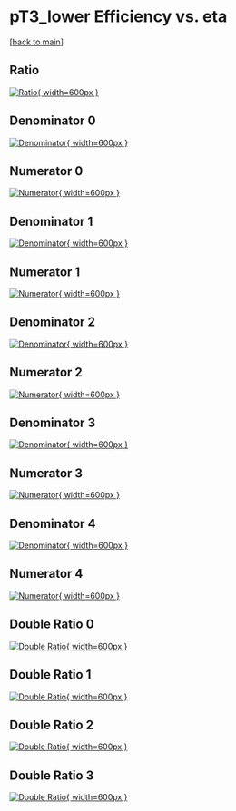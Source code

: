 # pT3_lower Efficiency vs. eta

[[back to main](./)]



## Ratio

[![Ratio](../mtv/var/pT3_lower_base_321_-1_eff_eta.png){ width=600px }](../mtv/var/pT3_lower_base_321_-1_eff_eta.pdf)

## Denominator 0

[![Denominator](../mtv/den/pT3_lower_base_321_-1_eff_eta_den0.png){ width=600px }](../mtv/den/pT3_lower_base_321_-1_eff_eta_den0.pdf)

## Numerator 0

[![Numerator](../mtv/num/pT3_lower_base_321_-1_eff_eta_num0.png){ width=600px }](../mtv/num/pT3_lower_base_321_-1_eff_eta_num0.pdf)

## Denominator 1

[![Denominator](../mtv/den/pT3_lower_base_321_-1_eff_eta_den1.png){ width=600px }](../mtv/den/pT3_lower_base_321_-1_eff_eta_den1.pdf)

## Numerator 1

[![Numerator](../mtv/num/pT3_lower_base_321_-1_eff_eta_num1.png){ width=600px }](../mtv/num/pT3_lower_base_321_-1_eff_eta_num1.pdf)

## Denominator 2

[![Denominator](../mtv/den/pT3_lower_base_321_-1_eff_eta_den2.png){ width=600px }](../mtv/den/pT3_lower_base_321_-1_eff_eta_den2.pdf)

## Numerator 2

[![Numerator](../mtv/num/pT3_lower_base_321_-1_eff_eta_num2.png){ width=600px }](../mtv/num/pT3_lower_base_321_-1_eff_eta_num2.pdf)

## Denominator 3

[![Denominator](../mtv/den/pT3_lower_base_321_-1_eff_eta_den3.png){ width=600px }](../mtv/den/pT3_lower_base_321_-1_eff_eta_den3.pdf)

## Numerator 3

[![Numerator](../mtv/num/pT3_lower_base_321_-1_eff_eta_num3.png){ width=600px }](../mtv/num/pT3_lower_base_321_-1_eff_eta_num3.pdf)

## Denominator 4

[![Denominator](../mtv/den/pT3_lower_base_321_-1_eff_eta_den4.png){ width=600px }](../mtv/den/pT3_lower_base_321_-1_eff_eta_den4.pdf)

## Numerator 4

[![Numerator](../mtv/num/pT3_lower_base_321_-1_eff_eta_num4.png){ width=600px }](../mtv/num/pT3_lower_base_321_-1_eff_eta_num4.pdf)

## Double Ratio 0

[![Double Ratio](../mtv/ratio/pT3_lower_base_321_-1_eff_eta_ratio0.png){ width=600px }](../mtv/ratio/pT3_lower_base_321_-1_eff_eta_ratio0.pdf)

## Double Ratio 1

[![Double Ratio](../mtv/ratio/pT3_lower_base_321_-1_eff_eta_ratio1.png){ width=600px }](../mtv/ratio/pT3_lower_base_321_-1_eff_eta_ratio1.pdf)

## Double Ratio 2

[![Double Ratio](../mtv/ratio/pT3_lower_base_321_-1_eff_eta_ratio2.png){ width=600px }](../mtv/ratio/pT3_lower_base_321_-1_eff_eta_ratio2.pdf)

## Double Ratio 3

[![Double Ratio](../mtv/ratio/pT3_lower_base_321_-1_eff_eta_ratio3.png){ width=600px }](../mtv/ratio/pT3_lower_base_321_-1_eff_eta_ratio3.pdf)

